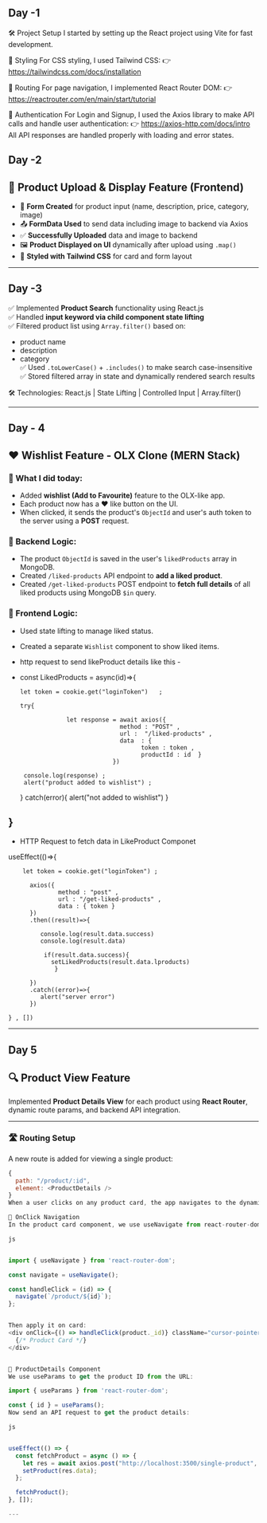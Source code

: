 
Day -1
---
🛠️ Project Setup
I started by setting up the React project using Vite for fast development.

🎨 Styling
For CSS styling, I used Tailwind CSS:
👉 https://tailwindcss.com/docs/installation

🔀 Routing
For page navigation, I implemented React Router DOM:
👉 https://reactrouter.com/en/main/start/tutorial

🔐 Authentication
For Login and Signup, I used the Axios library to make API calls and handle user authentication:
👉 https://axios-http.com/docs/intro
All API responses are handled properly with loading and error states.


Day -2
---

## 🚀 Product Upload & Display Feature (Frontend)

- 📝 **Form Created** for product input (name, description, price, category, image)
- 📤 **FormData Used** to send data including image to backend via Axios
- ✅ **Successfully Uploaded** data and image to backend
- 🖼️ **Product Displayed on UI** dynamically after upload using `.map()`
- 🎨 **Styled with Tailwind CSS** for card and form layout

---

Day -3 
---

✅ Implemented **Product Search** functionality using React.js  
✅ Handled **input keyword via child component state lifting**  
✅ Filtered product list using `Array.filter()` based on:
   - product name  
   - description  
   - category  
✅ Used `.toLowerCase()` + `.includes()` to make search case-insensitive  
✅ Stored filtered array in state and dynamically rendered search results  

🛠️ Technologies: React.js | State Lifting | Controlled Input | Array.filter()

---

Day - 4 
---

## ❤️ Wishlist Feature - OLX Clone (MERN Stack)

### 📌 What I did today:

- Added **wishlist (Add to Favourite)** feature to the OLX-like app.
- Each product now has a ❤️ like button on the UI.
- When clicked, it sends the product's `ObjectId` and user's auth token to the server using a **POST** request.

### 🧠 Backend Logic:

- The product `ObjectId` is saved in the user's `likedProducts` array in MongoDB.
- Created `/liked-products` API endpoint to **add a liked product**.
- Created `/get-liked-products` POST endpoint to **fetch full details** of all liked products using MongoDB `$in` query.

### 🧩 Frontend Logic:

- Used state lifting to manage liked status.
- Created a separate `Wishlist` component to show liked items.
- http request to send likeProduct details  like this -

-   const LikedProducts = async(id)=>{

        let token = cookie.get("loginToken")   ;    
       
        try{

                     let response = await axios({
                                    method : "POST" ,
                                    url :  "/liked-products" , 
                                    data  : {
                                          token : token , 
                                          productId : id  }
                                  })

         console.log(response) ;
         alert("product added to wishlist") ;

      }
      catch(error){
         alert("not added to wishlist")
      }      
   
}
--
- HTTP Request to fetch data in LikeProduct Componet 

 useEffect(()=>{
  
        let token = cookie.get("loginToken") ;
        
          axios({
                  method : "post" , 
                  url : "/get-liked-products" ,
                  data : { token }
          })
          .then((result)=>{

             console.log(result.data.success)
             console.log(result.data)
       
              if(result.data.success){                                 
                setLikedProducts(result.data.lproducts)
                 }

          })
          .catch((error)=>{
             alert("server error")
          })
          
    } , [])


---

Day 5
---

## 🔍 Product View Feature

Implemented **Product Details View** for each product using **React Router**, dynamic route params, and backend API integration.

---

### 🛣️ Routing Setup

A new route is added for viewing a single product:

```js
{
  path: "/product/:id",
  element: <ProductDetails />
}
When a user clicks on any product card, the app navigates to the dynamic route /product/:id.

🎯 OnClick Navigation
In the product card component, we use useNavigate from react-router-dom to move to product details page:

js


import { useNavigate } from 'react-router-dom';

const navigate = useNavigate();

const handleClick = (id) => {
  navigate(`/product/${id}`);
};


Then apply it on card:
<div onClick={() => handleClick(product._id)} className="cursor-pointer">
  {/* Product Card */}
</div>


🧩 ProductDetails Component
We use useParams to get the product ID from the URL:

import { useParams } from 'react-router-dom';

const { id } = useParams();
Now send an API request to get the product details:

js


useEffect(() => {
  const fetchProduct = async () => {
    let res = await axios.post("http://localhost:3500/single-product", { productId: id });
    setProduct(res.data);
  };

  fetchProduct();
}, []);

---


